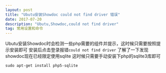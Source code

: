 ```yaml
---
layout: post
title: "Ubutu安装Showdoc could not find driver 错误"
date: 2017-07-20
description: "Ubutu,Showdoc,could not find driver"
tag: 常用设置和命令 
---   
```

   Ubutu安装Showdoc时会检测一些php需要的组件并提示，这时候只需要按照提示安装即可
   安装后点击登录报错`could not find driver`
   了解了一下发现showdoc现在已经限定使用sqlite
   这时候只需要手动安装下php的sqlite3库即可

   `sudo apt-get install php5-sqlite`

